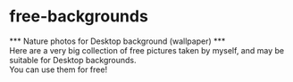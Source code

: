 # free-backgrounds
*** Nature photos for Desktop background (wallpaper) ***<br>
Here are a very big collection of free pictures taken by myself, and may be suitable for Desktop backgrounds.<br>You can use them for free!

